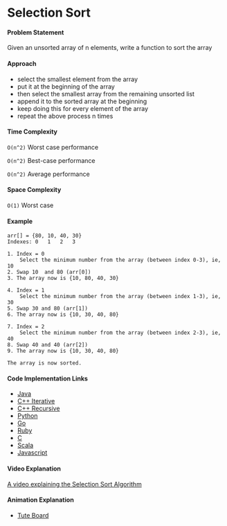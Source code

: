 # Selection Sort

#### Problem Statement

Given an unsorted array of n elements, write a function to sort the array

#### Approach

- select the smallest element from the array
- put it at the beginning of the array
- then select the smallest array from the remaining unsorted list
- append it to the sorted array at the beginning
- keep doing this for every element of the array
- repeat the above process n times

#### Time Complexity

`O(n^2)` Worst case performance

`O(n^2)` Best-case performance

`O(n^2)` Average performance

#### Space Complexity

`O(1)` Worst case

#### Example

```
arr[] = {80, 10, 40, 30}
Indexes: 0   1   2   3    

1. Index = 0
	Select the minimum number from the array (between index 0-3), ie, 10
2. Swap 10  and 80 (arr[0])
3. The array now is {10, 80, 40, 30}

4. Index = 1
	Select the minimum number from the array (between index 1-3), ie, 30
5. Swap 30 and 80 (arr[1])
6. The array now is {10, 30, 40, 80}

7. Index = 2
	Select the minimum number from the array (between index 2-3), ie, 40
8. Swap 40 and 40 (arr[2])
9. The array now is {10, 30, 40, 80}

The array is now sorted.
```

#### Code Implementation Links

- [Java](https://github.com/TheAlgorithms/Java/blob/master/src/main/java/com/thealgorithms/sorts/SelectionSort.java)
- [C++ Iterative](https://github.com/TheAlgorithms/C-Plus-Plus/blob/master/sorting/selection_sort_iterative.cpp)
- [C++ Recursive](https://github.com/TheAlgorithms/C-Plus-Plus/blob/master/sorting/selection_sort_recursive.cpp)
- [Python](https://github.com/TheAlgorithms/Python/blob/master/sorts/selection_sort.py)
- [Go](https://github.com/TheAlgorithms/Go/blob/master/sorts/selection_sort.go)
- [Ruby](https://github.com/TheAlgorithms/Ruby/blob/master/Sorting/selection_sort.rb)
- [C](https://github.com/TheAlgorithms/C/blob/master/sorting/SelectionSort.c)
- [Scala](https://github.com/TheAlgorithms/Scala/blob/master/src/main/scala/Sort/SelectionSort.scala)
- [Javascript](https://github.com/TheAlgorithms/Javascript/blob/master/Sorts/selectionSort.js)

#### Video Explanation

[A video explaining the Selection Sort Algorithm](https://www.youtube.com/watch?v=f8hXR_Hvybo)

#### Animation Explanation

- [Tute Board](https://boardhub.github.io/tute/?wd=selectSortAlgo2)
